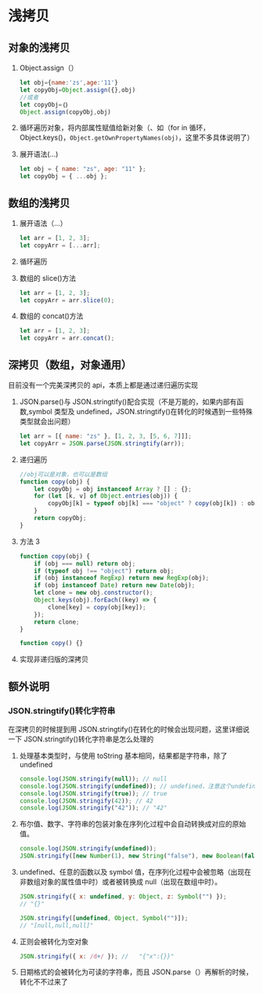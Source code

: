 # 浅拷贝

## 对象的浅拷贝

1. Object.assign（）

    ```javascript
    let obj={name:'zs',age:'11'}
    let copyObj=Object.assign({},obj)
    //或者
    let copyObj=｛｝
    Object.assign(copyObj,obj)
    ```

2. 循环遍历对象，将内部属性赋值给新对象（、如（for in 循环，Object.keys()，`Object.getOwnPropertyNames(obj)`，这里不多具体说明了）

3. 展开语法(...)

    ```javascript
    let obj = { name: "zs", age: "11" };
    let copyObj = { ...obj };
    ```

## 数组的浅拷贝

1. 展开语法（...）

    ```javascript
    let arr = [1, 2, 3];
    let copyArr = [...arr];
    ```

2. 循环遍历

3. 数组的 slice()方法

    ```javascript
    let arr = [1, 2, 3];
    let copyArr = arr.slice(0);
    ```

4. 数组的 concat()方法

    ```javascript
    let arr = [1, 2, 3];
    let copyArr = arr.concat();
    ```

## 深拷贝（数组，对象通用）

目前没有一个完美深拷贝的 api，本质上都是通过递归遍历实现

1. JSON.parse()与 JSON.stringtify()配合实现（不是万能的，如果内部有函数,symbol 类型及 undefined，JSON.stringtify()在转化的时候遇到一些特殊类型就会出问题）

    ```javascript
    let arr = [{ name: "zs" }, [1, 2, 3, [5, 6, 7]]];
    let copyArr = JSON.parse(JSON.stringtify(arr));
    ```

2. 递归遍历

    ```javascript
    //obj可以是对象，也可以是数组
    function copy(obj) {
        let copyObj = obj instanceof Array ? [] : {};
        for (let [k, v] of Object.entries(obj)) {
            copyObj[k] = typeof obj[k] === "object" ? copy(obj[k]) : obj[k];
        }
        return copyObj;
    }
    ```

3. 方法 3

    ```javascript
    function copy(obj) {
        if (obj === null) return obj;
        if (typeof obj !== "object") return obj;
        if (obj instanceof RegExp) return new RegExp(obj);
        if (obj instanceof Date) return new Date(obj);
        let clone = new obj.constructor();
        Object.keys(obj).forEach((key) => {
            clone[key] = copy(obj[key]);
        });
        return clone;
    }

    function copy() {}
    ```

4. 实现非递归版的深拷贝

## 额外说明

### JSON.stringtify()转化字符串

在深拷贝的时候提到用 JSON.stringtify()在转化的时候会出现问题，这里详细说一下 JSON.stringtify()转化字符串是怎么处理的

1. 处理基本类型时，与使用 toString 基本相同，结果都是字符串，除了 undefined

    ```javascript
    console.log(JSON.stringify(null)); // null
    console.log(JSON.stringify(undefined)); // undefined，注意这个undefined不是字符串的undefined
    console.log(JSON.stringify(true)); // true
    console.log(JSON.stringify(42)); // 42
    console.log(JSON.stringify("42")); // "42"
    ```

2. 布尔值、数字、字符串的包装对象在序列化过程中会自动转换成对应的原始值。

    ```javascript
    console.log(JSON.stringify(undefined));
    JSON.stringify([new Number(1), new String("false"), new Boolean(false)]); // "[1,"false",false]"
    ```

3. undefined、任意的函数以及 symbol 值，在序列化过程中会被忽略（出现在非数组对象的属性值中时）或者被转换成 null（出现在数组中时）。

    ```javascript
    JSON.stringify({ x: undefined, y: Object, z: Symbol("") });
    // "{}"

    JSON.stringify([undefined, Object, Symbol("")]);
    // "[null,null,null]"
    ```

4. 正则会被转化为空对象

    ```javascript
    JSON.stringify({ x: /d+/ }); //   "{"x":{}}"
    ```

5. 日期格式的会被转化为可读的字符串，而且 JSON.parse（）再解析的时候，转化不不过来了
